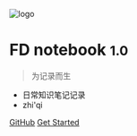 <!-- 管封面的 -->

<!-- _coverpage.md -->

![logo](_media/icon.svg)  <!--logo-->

# FD notebook <small>1.0</small>

> 为记录而生

- 日常知识笔记记录
- zhi'qi


[GitHub](https://github.com/docsifyjs/docsify/)
[Get Started](#docsify)